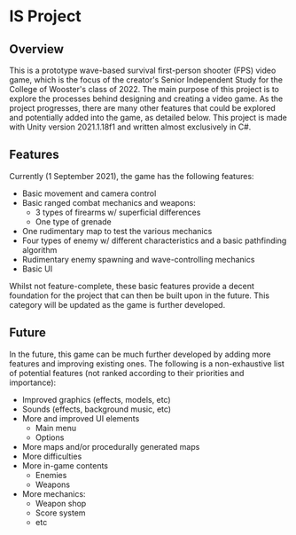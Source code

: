 # IS Project

## Overview
This is a prototype wave-based survival first-person shooter (FPS) video game, which is the focus of the creator's Senior Independent Study for the College of Wooster's class of 2022. The main purpose of this project is to explore the processes behind designing and creating a video game. As the project progresses, there are many other features that could be explored and potentially added into the game, as detailed below. This project is made with Unity version 2021.1.18f1 and written almost exclusively in C#.

## Features
Currently (1 September 2021), the game has the following features:
- Basic movement and camera control
- Basic ranged combat mechanics and weapons:
  * 3 types of firearms w/ superficial differences
  * One type of grenade
- One rudimentary map to test the various mechanics 
- Four types of enemy w/ different characteristics and a basic pathfinding algorithm
- Rudimentary enemy spawning and wave-controlling mechanics
- Basic UI

Whilst not feature-complete, these basic features provide a decent foundation for the project that can then be built upon in the future. This category will be updated as the game is further developed.

## Future
In the future, this game can be much further developed by adding more features and improving existing ones. The following is a non-exhaustive list of potential features (not ranked according to their priorities and importance):
- Improved graphics (effects, models, etc)
- Sounds (effects, background music, etc)
- More and improved UI elements
  * Main menu
  * Options
- More maps and/or procedurally generated maps
- More difficulties
- More in-game contents
  * Enemies
  * Weapons
- More mechanics:
  * Weapon shop
  * Score system
  * etc
